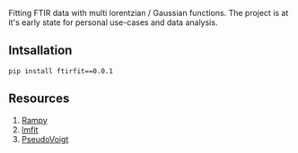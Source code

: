 Fitting FTIR data with multi lorentzian / Gaussian functions. 
The project is at it's early state for personal use-cases and data analysis.

## Intsallation

```console
pip install ftirfit==0.0.1

```
## Resources

1. [Rampy](https://github.com/charlesll/rampy)
2. [lmfit](https://lmfit.github.io/lmfit-py/fitting.html)
3. [PseudoVoigt](https://docs.mantidproject.org/nightly/fitting/fitfunctions/PseudoVoigt.html)
